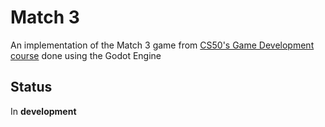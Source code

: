 # Match 3
An implementation of the Match 3 game from [CS50's Game Development course](https://www.youtube.com/watch?v=jZqYXSmgDuM&list=PLWKjhJtqVAbluXJKKbCIb4xd7fcRkpzoz) done using the Godot Engine

## Status
In **development**
